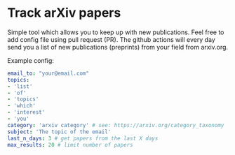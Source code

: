 # Track arXiv papers

Simple tool which allows you to keep up with new publications. Feel free to add config file using pull request (PR). The github actions will every day send you a list of new publications (preprints) from your field from arxiv.org.


Example config:

```yaml
email_to: "your@email.com"
topics:
- 'list'
- 'of'
- 'topics'
- 'which'
- 'interest'
- 'you'
category: 'arxiv category' # see: https://arxiv.org/category_taxonomy
subject: 'The topic of the email'
last_n_days: 3 # get papers from the last X days
max_results: 20 # limit number of papers
```


